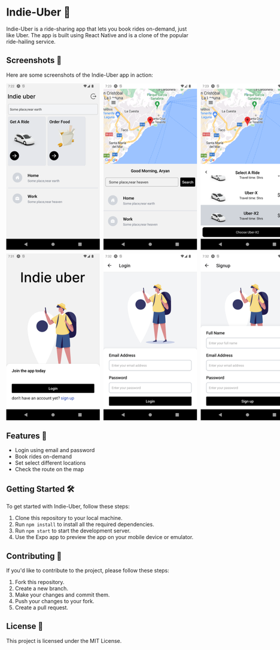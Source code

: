 # Indie-Uber 🚗

Indie-Uber is a ride-sharing app that lets you book rides on-demand, just like Uber. The app is built using React Native and is a clone of the popular ride-hailing service.

## Screenshots 📱

Here are some screenshots of the Indie-Uber app in action:

<div style="display: flex;">
  <img src="screenshots/screenshot_1.png" alt="Screenshot 1" style="width: 250px; height: 444.4px; margin-right: 10px;">
  <img src="screenshots/screenshot_2.png" alt="Screenshot 2" style="width: 250px; height: 444.4px; margin-right: 10px;">
  <img src="screenshots/screenshot_3.png" alt="Screenshot 3" style="width: 250px; height: 444.4px;">
</div>

<div style="display: flex; margin-top: 10px">
  <img src="screenshots/screenshot_4.png" alt="Screenshot 1" style="width: 250px; height: 444.4px; margin-right: 10px;">
  <img src="screenshots/screenshot_5.png" alt="Screenshot 2" style="width: 250px; height: 444.4px; margin-right: 10px;">
  <img src="screenshots/screenshot_6.png" alt="Screenshot 3" style="width: 250px; height: 444.4px;">
</div>

## Features 🚀

- Login using email and password
- Book rides on-demand
- Set select different locations
- Check the route on the map

## Getting Started 🛠️

To get started with Indie-Uber, follow these steps:

1. Clone this repository to your local machine.
2. Run `npm install` to install all the required dependencies.
3. Run `npm start` to start the development server.
4. Use the Expo app to preview the app on your mobile device or emulator.

## Contributing 🤝

If you'd like to contribute to the project, please follow these steps:

1. Fork this repository.
2. Create a new branch.
3. Make your changes and commit them.
4. Push your changes to your fork.
5. Create a pull request.

## License 📜

This project is licensed under the MIT License.
